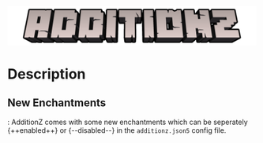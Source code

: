 ![AdventureZ Banner](../../assets/general/banner/additionzbanner.png)
# Description

## New Enchantments
:   AdditionZ comes with some new enchantments which can be seperately {++enabled++} or {--disabled--} in the `additionz.json5` config file.